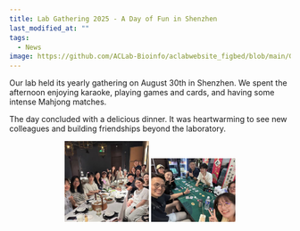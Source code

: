```yaml
---
title: Lab Gathering 2025 - A Day of Fun in Shenzhen
last_modified_at: ""
tags: 
  - News
image: https://github.com/ACLab-Bioinfo/aclabwebsite_figbed/blob/main/Gallery/2025-gathering.JPG?raw=true
---
```


Our lab held its yearly gathering on August 30th in Shenzhen. We spent the afternoon enjoying karaoke, playing games and cards, and having some intense Mahjong matches.

The day concluded with a delicious dinner. It was heartwarming to see new colleagues and building friendships beyond the laboratory.

<p align="center" width="60%">
    <img width="30%" src="https://github.com/ACLab-Bioinfo/aclabwebsite_figbed/blob/main/News/2025/gathering-1.JPG?raw=true">
    <img width="30%" src="https://github.com/ACLab-Bioinfo/aclabwebsite_figbed/blob/main/News/2025/gathering-2.JPG?raw=true">
</p>